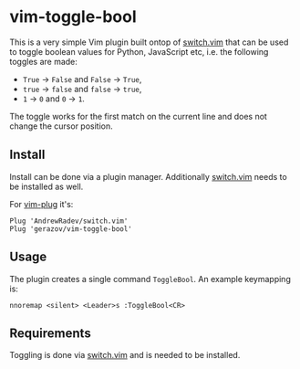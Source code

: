 # vim-toggle-bool

This is a very simple Vim plugin built ontop of [switch.vim](https://github.com/AndrewRadev/switch.vim) that can be used to toggle boolean values for Python, JavaScript etc, i.e. the following toggles are made: 
- `True` → `False` and `False` → `True`,
- `true` → `false` and `false` → `true`,
- `1` → `0` and `0` → `1`.

The toggle works for the first match on the current line and does not change the cursor position.

## Install

Install can be done via a plugin manager. Additionally [switch.vim](https://github.com/AndrewRadev/switch.vim) needs to be installed as well.

For [vim-plug](https://github.com/junegunn/vim-plug) it's:

```vim
Plug 'AndrewRadev/switch.vim'
Plug 'gerazov/vim-toggle-bool'
```

## Usage

The plugin creates a single command `ToggleBool`. An example keymapping is:

```vim
nnoremap <silent> <Leader>s :ToggleBool<CR>
```

## Requirements 

Toggling is done via [switch.vim](https://github.com/AndrewRadev/switch.vim) and is needed to be installed.
